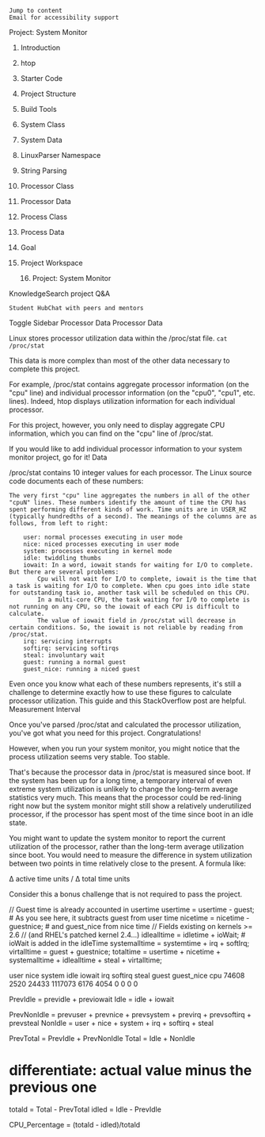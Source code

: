  
    Jump to content
    Email for accessibility support

Project: System Monitor

1. Introduction
2. htop
3. Starter Code
4. Project Structure
5. Build Tools
6. System Class
7. System Data
8. LinuxParser Namespace
9. String Parsing
10. Processor Class
11. Processor Data
12. Process Class
13. Process Data
14. Goal
15. Project Workspace

    16. Project: System Monitor

KnowledgeSearch project Q&A

    Student HubChat with peers and mentors

Toggle Sidebar
Processor Data
Processor Data

Linux stores processor utilization data within the /proc/stat file.
`cat /proc/stat`

This data is more complex than most of the other data necessary to complete this project.

For example, /proc/stat contains aggregate processor information (on the "cpu" line) and individual processor information (on the "cpu0", "cpu1", etc. lines). Indeed, htop displays utilization information for each individual processor.

For this project, however, you only need to display aggregate CPU information, which you can find on the "cpu" line of /proc/stat.

If you would like to add individual processor information to your system monitor project, go for it!
Data

/proc/stat contains 10 integer values for each processor. The Linux source code documents each of these numbers:

    The very first "cpu" line aggregates the numbers in all of the other "cpuN" lines. These numbers identify the amount of time the CPU has spent performing different kinds of work. Time units are in USER_HZ (typically hundredths of a second). The meanings of the columns are as follows, from left to right:

        user: normal processes executing in user mode
        nice: niced processes executing in user mode
        system: processes executing in kernel mode
        idle: twiddling thumbs
        iowait: In a word, iowait stands for waiting for I/O to complete. But there are several problems:
            Cpu will not wait for I/O to complete, iowait is the time that a task is waiting for I/O to complete. When cpu goes into idle state for outstanding task io, another task will be scheduled on this CPU.
            In a multi-core CPU, the task waiting for I/O to complete is not running on any CPU, so the iowait of each CPU is difficult to calculate.
            The value of iowait field in /proc/stat will decrease in certain conditions. So, the iowait is not reliable by reading from /proc/stat.
        irq: servicing interrupts
        softirq: servicing softirqs
        steal: involuntary wait
        guest: running a normal guest
        guest_nice: running a niced guest

Even once you know what each of these numbers represents, it's still a challenge to determine exactly how to use these figures to calculate processor utilization. This guide and this StackOverflow post are helpful.
Measurement Interval

Once you've parsed /proc/stat and calculated the processor utilization, you've got what you need for this project. Congratulations!

However, when you run your system monitor, you might notice that the process utilization seems very stable. Too stable.

That's because the processor data in /proc/stat is measured since boot. If the system has been up for a long time, a temporary interval of even extreme system utilization is unlikely to change the long-term average statistics very much. This means that the processor could be red-lining right now but the system monitor might still show a relatively underutilized processor, if the processor has spent most of the time since boot in an idle state.

You might want to update the system monitor to report the current utilization of the processor, rather than the long-term average utilization since boot. You would need to measure the difference in system utilization between two points in time relatively close to the present. A formula like:

Δ active time units / Δ total time units

Consider this a bonus challenge that is not required to pass the project.

// Guest time is already accounted in usertime
usertime = usertime - guest;                     # As you see here, it subtracts guest from user time
nicetime = nicetime - guestnice;                 # and guest_nice from nice time
// Fields existing on kernels >= 2.6
// (and RHEL's patched kernel 2.4...)
idlealltime = idletime + ioWait;                 # ioWait is added in the idleTime
systemalltime = systemtime + irq + softIrq;
virtalltime = guest + guestnice;
totaltime = usertime + nicetime + systemalltime + idlealltime + steal + virtalltime;

   user    nice   system  idle      iowait irq   softirq  steal  guest  guest_nice
cpu  74608   2520   24433   1117073   6176   4054  0        0      0      0

PrevIdle = previdle + previowait
Idle = idle + iowait

PrevNonIdle = prevuser + prevnice + prevsystem + previrq + prevsoftirq + prevsteal
NonIdle = user + nice + system + irq + softirq + steal

PrevTotal = PrevIdle + PrevNonIdle
Total = Idle + NonIdle

# differentiate: actual value minus the previous one
totald = Total - PrevTotal
idled = Idle - PrevIdle

CPU_Percentage = (totald - idled)/totald